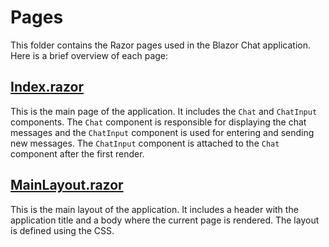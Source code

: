 # Pages

This folder contains the Razor pages used in the Blazor Chat application. Here is a brief overview of each page:

## [Index.razor](PlamHill.BlazorChat/Client/Pages/Index.razor#L1-L33)
This is the main page of the application. It includes the `Chat` and `ChatInput` components. The `Chat` component is responsible for displaying the chat messages and the `ChatInput` component is used for entering and sending new messages. The `ChatInput` component is attached to the `Chat` component after the first render.

## [MainLayout.razor](PlamHill.BlazorChat/Client/MainLayout.razor#L1-L35)
This is the main layout of the application. It includes a header with the application title and a body where the current page is rendered. The layout is defined using the CSS.

